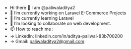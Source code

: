 - Hi there 👋 I am @paliwaladitya2
- 🔭 I’m currently working on Laravel E-Commerce Projects
- 🌱 I’m currently learning Laravel
- 👯 I’m looking to collaborate on web development.
- 📫 How to reach me :
-   -> LinkedIn: linkedin.com/in/aditya-paliwal-83b700200
-   -> Gmail: paliwaladitya2@gmail.com
